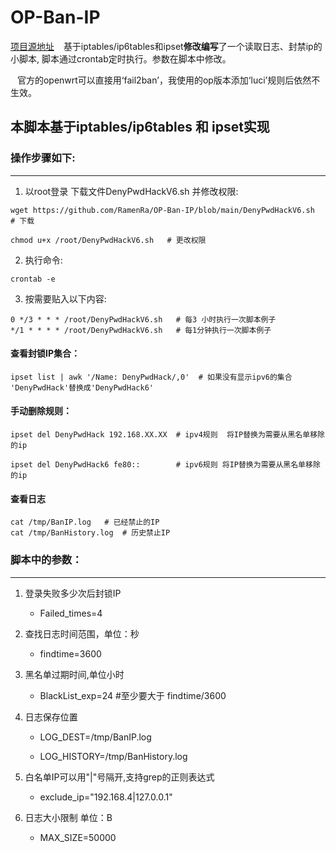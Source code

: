 # OP-Ban-IP
[项目源地址](https://github.com/vimers01/deny-ssh-password-attack)
&ensp; 基于iptables/ip6tables和ipset**修改编写**了一个读取日志、封禁ip的小脚本, 脚本通过crontab定时执行。参数在脚本中修改。

&ensp; 官方的openwrt可以直接用‘fail2ban’，我使用的op版本添加‘luci’规则后依然不生效。
## 本脚本基于iptables/ip6tables 和 ipset实现
### 操作步骤如下:
***

1. 以root登录 下载文件DenyPwdHackV6.sh 并修改权限:
```
wget https://github.com/RamenRa/OP-Ban-IP/blob/main/DenyPwdHackV6.sh  # 下载

chmod u+x /root/DenyPwdHackV6.sh   # 更改权限
```

2. 执行命令: 
```
crontab -e
```

3. 按需要贴入以下内容: 
```
0 */3 * * * /root/DenyPwdHackV6.sh   # 每3 小时执行一次脚本例子
*/1 * * * * /root/DenyPwdHackV6.sh   # 每1分钟执行一次脚本例子
```

#### 查看封锁IP集合：
```
ipset list | awk '/Name: DenyPwdHack/,0'  # 如果没有显示ipv6的集合 'DenyPwdHack'替换成'DenyPwdHack6'
```
#### 手动删除规则：
```
ipset del DenyPwdHack 192.168.XX.XX  # ipv4规则  将IP替换为需要从黑名单移除的ip

ipset del DenyPwdHack6 fe80::        # ipv6规则 将IP替换为需要从黑名单移除的ip
```


#### 查看日志
```
cat /tmp/BanIP.log   # 已经禁止的IP
cat /tmp/BanHistory.log  # 历史禁止IP

```


### 脚本中的参数：
***

1. 登录失败多少次后封锁IP

   - Failed_times=4

2. 查找日志时间范围，单位：秒
   
   - findtime=3600

3. 黑名单过期时间,单位小时
   
   - BlackList_exp=24  #至少要大于 findtime/3600

4. 日志保存位置
 
   - LOG_DEST=/tmp/BanIP.log
   
   - LOG_HISTORY=/tmp/BanHistory.log

6. 白名单IP可以用"|"号隔开,支持grep的正则表达式
 
   - exclude_ip="192.168.4|127.0.0.1"

7. 日志大小限制 单位：B
   - MAX_SIZE=50000
